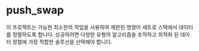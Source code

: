 # push_swap
이 프로젝트는 가능한 최소한의 작업을 사용하여 제한된 명령어 세트로 스택에서 데이터를 정렬하도록 합니다. 성공하려면 다양한 유형의 알고리즘을 조작하고 최적화 된 데이터 정렬에 가장 적합한 솔루선을 선택해야 합니다.

